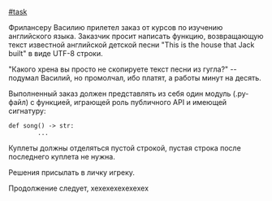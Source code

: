 [#task]()

Фрилансеру Василию прилетел заказ от курсов по изучению английского языка.
Заказчик просит написать функцию, возвращающую текст известной английской детской песни "This is the house that Jack built" в виде UTF-8 строки.

"Какого хрена вы просто не скопируете текст песни из гугла?" -- подумал Василий, но промолчал, ибо платят, а работы минут на десять.

Выполненный заказ должен представлять из себя один модуль (.py-файл) с функцией, играющей роль публичного API и имеющей сигнатуру:

    def song() -> str:
            ...

Куплеты должны отделяться пустой строкой, пустая строка после последнего куплета не нужна.

Решения присылать в личку игреку.

Продолжение следует, хехехехехехехех